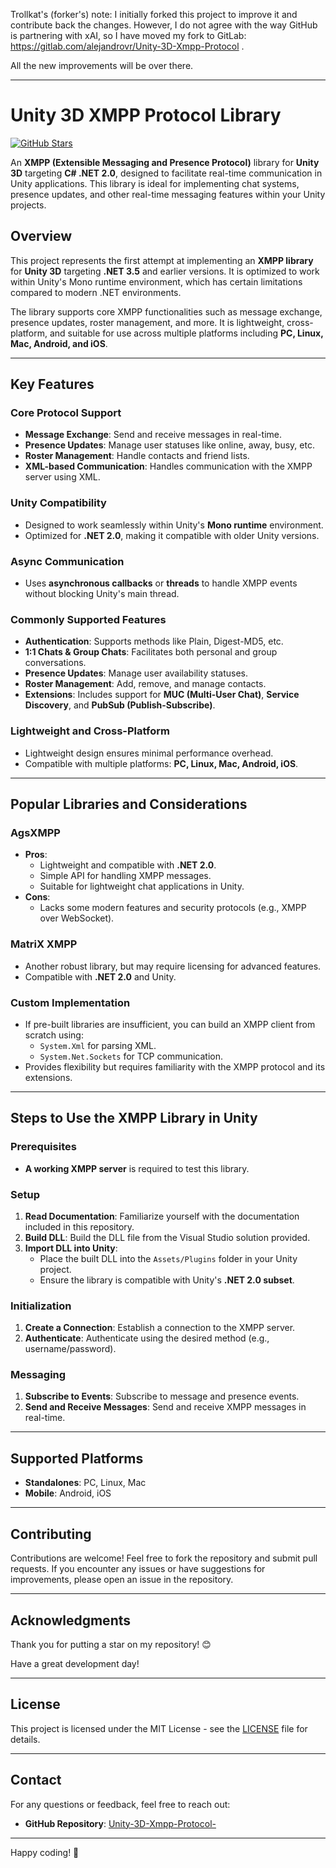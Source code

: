 Trollkat's (forker's) note: I initially forked this project to improve it and contribute back the changes. However, I do not agree with the way GitHub is partnering with xAI, so I have moved my fork to GitLab: https://gitlab.com/alejandrovr/Unity-3D-Xmpp-Protocol .

All the new improvements will be over there.

---

# Unity 3D XMPP Protocol Library

[![GitHub Stars](https://img.shields.io/github/stars/attributeyielding/Unity-3D-Xmpp-Protocol-.svg?style=social)](https://github.com/attributeyielding/Unity-3D-Xmpp-Protocol-)

An **XMPP (Extensible Messaging and Presence Protocol)** library for **Unity 3D** targeting **C# .NET 2.0**, designed to facilitate real-time communication in Unity applications. This library is ideal for implementing chat systems, presence updates, and other real-time messaging features within your Unity projects.

## Overview

This project represents the first attempt at implementing an **XMPP library** for **Unity 3D** targeting **.NET 3.5** and earlier versions. It is optimized to work within Unity's Mono runtime environment, which has certain limitations compared to modern .NET environments. 

The library supports core XMPP functionalities such as message exchange, presence updates, roster management, and more. It is lightweight, cross-platform, and suitable for use across multiple platforms including **PC, Linux, Mac, Android, and iOS**.

---

## Key Features

### Core Protocol Support
- **Message Exchange**: Send and receive messages in real-time.
- **Presence Updates**: Manage user statuses like online, away, busy, etc.
- **Roster Management**: Handle contacts and friend lists.
- **XML-based Communication**: Handles communication with the XMPP server using XML.

### Unity Compatibility
- Designed to work seamlessly within Unity's **Mono runtime** environment.
- Optimized for **.NET 2.0**, making it compatible with older Unity versions.

### Async Communication
- Uses **asynchronous callbacks** or **threads** to handle XMPP events without blocking Unity's main thread.

### Commonly Supported Features
- **Authentication**: Supports methods like Plain, Digest-MD5, etc.
- **1:1 Chats & Group Chats**: Facilitates both personal and group conversations.
- **Presence Updates**: Manage user availability statuses.
- **Roster Management**: Add, remove, and manage contacts.
- **Extensions**: Includes support for **MUC (Multi-User Chat)**, **Service Discovery**, and **PubSub (Publish-Subscribe)**.

### Lightweight and Cross-Platform
- Lightweight design ensures minimal performance overhead.
- Compatible with multiple platforms: **PC, Linux, Mac, Android, iOS**.

---

## Popular Libraries and Considerations

### AgsXMPP
- **Pros**:
  - Lightweight and compatible with **.NET 2.0**.
  - Simple API for handling XMPP messages.
  - Suitable for lightweight chat applications in Unity.
- **Cons**:
  - Lacks some modern features and security protocols (e.g., XMPP over WebSocket).

### MatriX XMPP
- Another robust library, but may require licensing for advanced features.
- Compatible with **.NET 2.0** and Unity.

### Custom Implementation
- If pre-built libraries are insufficient, you can build an XMPP client from scratch using:
  - `System.Xml` for parsing XML.
  - `System.Net.Sockets` for TCP communication.
- Provides flexibility but requires familiarity with the XMPP protocol and its extensions.

---

## Steps to Use the XMPP Library in Unity

### Prerequisites
- **A working XMPP server** is required to test this library.

### Setup
1. **Read Documentation**: Familiarize yourself with the documentation included in this repository.
2. **Build DLL**: Build the DLL file from the Visual Studio solution provided.
3. **Import DLL into Unity**:
   - Place the built DLL into the `Assets/Plugins` folder in your Unity project.
   - Ensure the library is compatible with Unity's **.NET 2.0 subset**.

### Initialization
1. **Create a Connection**: Establish a connection to the XMPP server.
2. **Authenticate**: Authenticate using the desired method (e.g., username/password).

### Messaging
1. **Subscribe to Events**: Subscribe to message and presence events.
2. **Send and Receive Messages**: Send and receive XMPP messages in real-time.

---

## Supported Platforms

- **Standalones**: PC, Linux, Mac
- **Mobile**: Android, iOS

---

## Contributing

Contributions are welcome! Feel free to fork the repository and submit pull requests. If you encounter any issues or have suggestions for improvements, please open an issue in the repository.

---

## Acknowledgments

Thank you for putting a star on my repository! 😊

Have a great development day!

---

## License

This project is licensed under the MIT License - see the [LICENSE](LICENSE) file for details.

---

## Contact

For any questions or feedback, feel free to reach out:

- **GitHub Repository**: [Unity-3D-Xmpp-Protocol-](https://github.com/attributeyielding/Unity-3D-Xmpp-Protocol-)

---

Happy coding! 🚀
